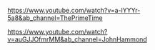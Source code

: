 https://www.youtube.com/watch?v=a-lYYYr-5a8&ab_channel=ThePrimeTime

https://www.youtube.com/watch?v=auGJJOfmrMM&ab_channel=JohnHammond